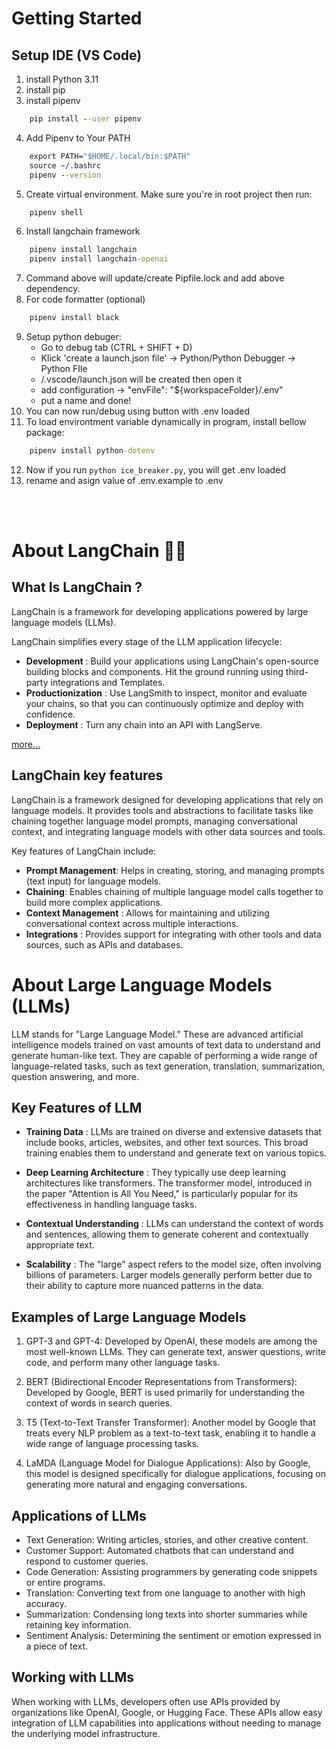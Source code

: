 # Getting Started

## Setup IDE (VS Code)

1. install Python 3.11
2. install pip
3. install pipenv
```cmd
    pip install --user pipenv
```
4. Add Pipenv to Your PATH
```cmd
    export PATH="$HOME/.local/bin:$PATH"
    source ~/.bashrc
    pipenv --version
```
5. Create virtual environment. Make sure you're in root project then run:
```cmd
    pipenv shell
```
6. Install langchain framework
```cmd
    pipenv install langchain
    pipenv install langchain-openai
```
7. Command above will update/create Pipfile.lock and add above dependency.
8. For code formatter (optional)
```cmd
    pipenv install black
```
9. Setup python debuger:
    - Go to debug tab (CTRL + SHIFT + D)
    - Klick 'create a launch.json file' -> Python/Python Debugger -> Python FIle
    - /.vscode/launch.json will be created then open it
    - add configuration -> "envFile": "${workspaceFolder}/.env"
    - put a name and done!
10. You can now run/debug using button with .env loaded
11. To load environtment variable dynamically in program, install bellow package:
```cmd
    pipenv install python-dotenv
```
12. Now if you run ```python ice_breaker.py```, you will get .env loaded
13. rename and asign value of .env.example to .env

<br><br>

# About LangChain 🦜️🔗

## What Is LangChain ?

LangChain is a framework for developing applications powered by large language models (LLMs).

LangChain simplifies every stage of the LLM application lifecycle:

- <b>Development</b> : Build your applications using LangChain's open-source building blocks and components. Hit the ground running using third-party integrations and Templates.
- <b>Productionization</b> : Use LangSmith to inspect, monitor and evaluate your chains, so that you can continuously optimize and deploy with confidence.
- <b>Deployment</b> : Turn any chain into an API with LangServe.

[more...](https://python.langchain.com/v0.2/docs/introduction/)

## LangChain key features

LangChain is a framework designed for developing applications that rely on language models. It provides tools and abstractions to facilitate tasks like chaining together language model prompts, managing conversational context, and integrating language models with other data sources and tools.

Key features of LangChain include:

- <b>Prompt Management</b>: Helps in creating, storing, and managing prompts (text input) for language models.
- <b>Chaining</b>: Enables chaining of multiple language model calls together to build more complex applications.
- <b>Context Management</b> : Allows for maintaining and utilizing conversational context across multiple interactions.
- <b>Integrations</b> : Provides support for integrating with other tools and data sources, such as APIs and databases.

# About Large Language Models (LLMs)

LLM stands for "Large Language Model." These are advanced artificial intelligence models trained on vast amounts of text data to understand and generate human-like text. They are capable of performing a wide range of language-related tasks, such as text generation, translation, summarization, question answering, and more.

## Key Features of LLM

- <b>Training Data</b> : LLMs are trained on diverse and extensive datasets that include books, articles, websites, and other text sources. This broad training enables them to understand and generate text on various topics.

- <b>Deep Learning Architecture</b> : They typically use deep learning architectures like transformers. The transformer model, introduced in the paper "Attention is All You Need," is particularly popular for its effectiveness in handling language tasks.

- <b>Contextual Understanding</b> : LLMs can understand the context of words and sentences, allowing them to generate coherent and contextually appropriate text.

- <b>Scalability</b> : The "large" aspect refers to the model size, often involving billions of parameters. Larger models generally perform better due to their ability to capture more nuanced patterns in the data.

## Examples of Large Language Models
1. GPT-3 and GPT-4: Developed by OpenAI, these models are among the most well-known LLMs. They can generate text, answer questions, write code, and perform many other language tasks.

2. BERT (Bidirectional Encoder Representations from Transformers): Developed by Google, BERT is used primarily for understanding the context of words in search queries.

3. T5 (Text-to-Text Transfer Transformer): Another model by Google that treats every NLP problem as a text-to-text task, enabling it to handle a wide range of language processing tasks.

4. LaMDA (Language Model for Dialogue Applications): Also by Google, this model is designed specifically for dialogue applications, focusing on generating more natural and engaging conversations.

## Applications of LLMs

- Text Generation: Writing articles, stories, and other creative content.
- Customer Support: Automated chatbots that can understand and respond to customer queries.
- Code Generation: Assisting programmers by generating code snippets or entire programs.
- Translation: Converting text from one language to another with high accuracy.
- Summarization: Condensing long texts into shorter summaries while retaining key information.
- Sentiment Analysis: Determining the sentiment or emotion expressed in a piece of text.

## Working with LLMs

When working with LLMs, developers often use APIs provided by organizations like OpenAI, Google, or Hugging Face. These APIs allow easy integration of LLM capabilities into applications without needing to manage the underlying model infrastructure.